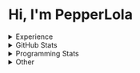 # Hi, I'm PepperLola
<details>
 <summary>Experience</summary>
 
 ### Operating Systems  
 
 ![](https://img.shields.io/badge/windows-0078D6?logo=windows&logoColor=white&style=for-the-badge)
 ![](https://img.shields.io/badge/MacOS-000000?logo=apple&logoColor=white&style=for-the-badge)
 ![](https://img.shields.io/badge/iOS-000000?logo=ios&logoColor=white&style=for-the-badge)
 
 ### Skills
 
 ![Python](https://img.shields.io/badge/python-%233776AB.svg?&style=for-the-badge&logo=python&logoColor=white)
 ![HTML](https://img.shields.io/badge/html-%23E34F26.svg?&style=for-the-badge&logo=html5&logoColor=white)
 ![CSS](https://img.shields.io/badge/css-%23239120.svg?&style=for-the-badge&logo=css3&logoColor=white)
 ![JavaScript](https://img.shields.io/badge/javascript%20-%23323330.svg?&style=for-the-badge&logo=javascript&logoColor=%23F7DF1E)
 ![Node.js](https://img.shields.io/badge/node.js%20-%2343853D.svg?&style=for-the-badge&logo=node.js&logoColor=white)
 ![Java](https://img.shields.io/badge/java-%23ED8B00.svg?&style=for-the-badge&logo=java&logoColor=white)
 ![Swift](https://img.shields.io/badge/swift-%23FA7343.svg?&style=for-the-badge&logo=swift&logoColor=white)
 ![Markdown](https://img.shields.io/badge/markdown-%23000000.svg?&style=for-the-badge&logo=markdown&logoColor=white)
 ![Express.js](https://img.shields.io/badge/express.js%20-%23404d59.svg?&style=for-the-badge)
 ![React](https://img.shields.io/badge/react%20-%2320232a.svg?&style=for-the-badge&logo=react&logoColor=%2361DAFB)
 ![React Native](https://img.shields.io/badge/react_native%20-%2320232a.svg?&style=for-the-badge&logo=react&logoColor=%2361DAFB)
 ![Electron](https://img.shields.io/badge/electron%20-%23100000.svg?&style=for-the-badge&logo=electron&logoColor=white)
 ![Unity](https://img.shields.io/badge/unity%20-%23100000.svg?&style=for-the-badge&logo=unity&logoColor=white)
 ![MySQL](https://img.shields.io/badge/MySQL-00000F?style=for-the-badge&logo=mysql&logoColor=white)
 
 ### Editors
 ![IntelliJ IDEA](https://img.shields.io/badge/IntelliJ_IDEA-666666?style=for-the-badge&logo=intellij%20idea&logoColor=black)
 ![ViM](https://img.shields.io/badge/ViM-007700?style=for-the-badge&logo=vim&logoColor=white)
 ![NeoVim](https://img.shields.io/badge/NeoVim-330077?style=for-the-badge&logo=neovim&logoColor=green)
 ![VS Code](https://img.shields.io/badge/Visual_Studio_Code-0078D4?style=for-the-badge&logo=visual%20studio%20code&logoColor=white)
 
 ### Version Control
 
 ![Git](https://img.shields.io/badge/git%20-%23F05033.svg?&style=for-the-badge&logo=git&logoColor=white)
 ![GitHub](https://img.shields.io/badge/github%20-%23121011.svg?&style=for-the-badge&logo=github&logoColor=white)
 
 ### Services / Platforms
 
 ![Heroku](https://img.shields.io/badge/heroku%20-%23430098.svg?&style=for-the-badge&logo=heroku&logoColor=white)
 ![Netlify](https://img.shields.io/badge/Netlify-00C7B7?style=for-the-badge&logo=netlify&logoColor=white)
 ![TravisCI](https://img.shields.io/badge/travisci%20-%232B2F33.svg?&style=for-the-badge&logo=travis&logoColor=white)
 ![Docker](https://img.shields.io/badge/docker%20-%230db7ed.svg?&style=for-the-badge&logo=docker&logoColor=white)
 ![Raspberry Pi](https://img.shields.io/badge/-Raspberry%20Pi-C51A4A?style=for-the-badge&logo=Raspberry-Pi)
 ![Arduino](https://img.shields.io/badge/-Arduino-00979D?style=for-the-badge&logo=Arduino&logoColor=white)
</details>

<details>
 <summary>GitHub Stats</summary>
 
<img src="https://github-readme-stats.vercel.app/api?username=PepperLola&theme=dark&show_icons=true&line_height=40" align="left" />

[![PepperLola's Most Used Languages](https://github-readme-stats.vercel.app/api/top-langs/?username=PepperLola&theme=dark&hide_langs_below=4)](https://github.com/anuraghazra/github-readme-stats/)

![Trophies!](https://github-profile-trophy.vercel.app/?username=PepperLola&theme=onedark&row=1&column=7)

![Profile Views](https://komarev.com/ghpvc/?username=PepperLola)
</details>

<details>
 <summary>Programming Stats</summary>
 
<!--START_SECTION:waka-->
![Lines of code](https://img.shields.io/badge/From%20Hello%20World%20I%27ve%20Written-3.7%20million%20lines%20of%20code-blue)

**🐱 My Github Data** 

> 🏆 298 Contributions in the Year 2021
 > 
> 📦 339.6 kB Used in Github's Storage 
 > 
> 🚫 Not Opted to Hire
 > 
> 📜 15 Public Repositories 
 > 
> 🔑 30 Private Repositories  
 > 
**I'm a Night 🦉** 

```text
🌞 Morning    100 commits    ████░░░░░░░░░░░░░░░░░░░░░   16.72% 
🌆 Daytime    191 commits    ████████░░░░░░░░░░░░░░░░░   31.94% 
🌃 Evening    269 commits    ███████████░░░░░░░░░░░░░░   44.98% 
🌙 Night      38 commits     █░░░░░░░░░░░░░░░░░░░░░░░░   6.35%

```
📅 **I'm Most Productive on Wednesday** 

```text
Monday       99 commits     ████░░░░░░░░░░░░░░░░░░░░░   16.56% 
Tuesday      99 commits     ████░░░░░░░░░░░░░░░░░░░░░   16.56% 
Wednesday    116 commits    ████░░░░░░░░░░░░░░░░░░░░░   19.4% 
Thursday     84 commits     ███░░░░░░░░░░░░░░░░░░░░░░   14.05% 
Friday       87 commits     ███░░░░░░░░░░░░░░░░░░░░░░   14.55% 
Saturday     41 commits     █░░░░░░░░░░░░░░░░░░░░░░░░   6.86% 
Sunday       72 commits     ███░░░░░░░░░░░░░░░░░░░░░░   12.04%

```


📊 **This Week I Spent My Time On** 

```text
💬 Programming Languages: 
TypeScript               12 hrs 26 mins      ██████████████████░░░░░░░   73.48% 
Java                     2 hrs 51 mins       ████░░░░░░░░░░░░░░░░░░░░░   16.88% 
JSON                     54 mins             █░░░░░░░░░░░░░░░░░░░░░░░░   5.37% 
JavaScript               20 mins             ░░░░░░░░░░░░░░░░░░░░░░░░░   2.03% 
Groovy                   7 mins              ░░░░░░░░░░░░░░░░░░░░░░░░░   0.78%

🔥 Editors: 
VS Code                  13 hrs 30 mins      ████████████████████░░░░░   79.78% 
IntelliJ                 3 hrs 23 mins       █████░░░░░░░░░░░░░░░░░░░░   20.02% 
WebStorm                 1 min               ░░░░░░░░░░░░░░░░░░░░░░░░░   0.11% 
Vim                      0 secs              ░░░░░░░░░░░░░░░░░░░░░░░░░   0.09%

💻 Operating System: 
Windows                  16 hrs 55 mins      █████████████████████████   100.0%

```

**I Mostly Code in Java** 

```text
Java                     12 repos            ████████░░░░░░░░░░░░░░░░░   34.29% 
JavaScript               9 repos             ██████░░░░░░░░░░░░░░░░░░░   25.71% 
Python                   7 repos             █████░░░░░░░░░░░░░░░░░░░░   20.0% 
TypeScript               3 repos             ██░░░░░░░░░░░░░░░░░░░░░░░   8.57% 
Swift                    1 repo              ░░░░░░░░░░░░░░░░░░░░░░░░░   2.86%

```


**Timeline**

![Chart not found](https://raw.githubusercontent.com/PepperLola/PepperLola/master/charts/bar_graph.png) 


 Last Updated on 26/08/2021
<!--END_SECTION:waka-->
</details>

<details>
 <summary>Other</summary>
 
 ### Hypixel
 
 ![Hypixel Level](https://widgets.jerlshoba.com/hypixel/networkLevel.png?username=palight&width=512&height=64&fg=%23ffffff&bg=%232288ff&border=4&text_color=%232288ff&font_size=18&style=progress)
 
</details>
